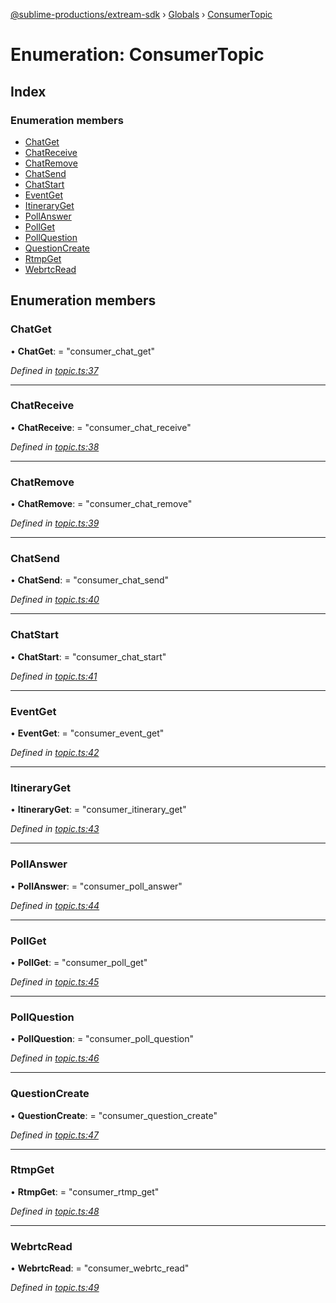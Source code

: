 [@sublime-productions/extream-sdk](../README.md) › [Globals](../globals.md) › [ConsumerTopic](consumertopic.md)

# Enumeration: ConsumerTopic

## Index

### Enumeration members

* [ChatGet](consumertopic.md#chatget)
* [ChatReceive](consumertopic.md#chatreceive)
* [ChatRemove](consumertopic.md#chatremove)
* [ChatSend](consumertopic.md#chatsend)
* [ChatStart](consumertopic.md#chatstart)
* [EventGet](consumertopic.md#eventget)
* [ItineraryGet](consumertopic.md#itineraryget)
* [PollAnswer](consumertopic.md#pollanswer)
* [PollGet](consumertopic.md#pollget)
* [PollQuestion](consumertopic.md#pollquestion)
* [QuestionCreate](consumertopic.md#questioncreate)
* [RtmpGet](consumertopic.md#rtmpget)
* [WebrtcRead](consumertopic.md#webrtcread)

## Enumeration members

###  ChatGet

• **ChatGet**: = "consumer_chat_get"

*Defined in [topic.ts:37](https://github.com/Extream-SaaS/ex-sdk/blob/fc506a8/src/topic.ts#L37)*

___

###  ChatReceive

• **ChatReceive**: = "consumer_chat_receive"

*Defined in [topic.ts:38](https://github.com/Extream-SaaS/ex-sdk/blob/fc506a8/src/topic.ts#L38)*

___

###  ChatRemove

• **ChatRemove**: = "consumer_chat_remove"

*Defined in [topic.ts:39](https://github.com/Extream-SaaS/ex-sdk/blob/fc506a8/src/topic.ts#L39)*

___

###  ChatSend

• **ChatSend**: = "consumer_chat_send"

*Defined in [topic.ts:40](https://github.com/Extream-SaaS/ex-sdk/blob/fc506a8/src/topic.ts#L40)*

___

###  ChatStart

• **ChatStart**: = "consumer_chat_start"

*Defined in [topic.ts:41](https://github.com/Extream-SaaS/ex-sdk/blob/fc506a8/src/topic.ts#L41)*

___

###  EventGet

• **EventGet**: = "consumer_event_get"

*Defined in [topic.ts:42](https://github.com/Extream-SaaS/ex-sdk/blob/fc506a8/src/topic.ts#L42)*

___

###  ItineraryGet

• **ItineraryGet**: = "consumer_itinerary_get"

*Defined in [topic.ts:43](https://github.com/Extream-SaaS/ex-sdk/blob/fc506a8/src/topic.ts#L43)*

___

###  PollAnswer

• **PollAnswer**: = "consumer_poll_answer"

*Defined in [topic.ts:44](https://github.com/Extream-SaaS/ex-sdk/blob/fc506a8/src/topic.ts#L44)*

___

###  PollGet

• **PollGet**: = "consumer_poll_get"

*Defined in [topic.ts:45](https://github.com/Extream-SaaS/ex-sdk/blob/fc506a8/src/topic.ts#L45)*

___

###  PollQuestion

• **PollQuestion**: = "consumer_poll_question"

*Defined in [topic.ts:46](https://github.com/Extream-SaaS/ex-sdk/blob/fc506a8/src/topic.ts#L46)*

___

###  QuestionCreate

• **QuestionCreate**: = "consumer_question_create"

*Defined in [topic.ts:47](https://github.com/Extream-SaaS/ex-sdk/blob/fc506a8/src/topic.ts#L47)*

___

###  RtmpGet

• **RtmpGet**: = "consumer_rtmp_get"

*Defined in [topic.ts:48](https://github.com/Extream-SaaS/ex-sdk/blob/fc506a8/src/topic.ts#L48)*

___

###  WebrtcRead

• **WebrtcRead**: = "consumer_webrtc_read"

*Defined in [topic.ts:49](https://github.com/Extream-SaaS/ex-sdk/blob/fc506a8/src/topic.ts#L49)*

